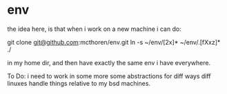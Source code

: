 # env
the idea here, is that when i work on a new machine i can do:

git clone git@github.com:mcthoren/env.git
ln -s ~/env/[2x]* ~/env/.[fXxz]* ./

in my home dir, and then have exactly the same env i have everywhere.

To Do:
i need to work in some more some abstractions for diff ways diff linuxes handle things relative to my bsd machines.
